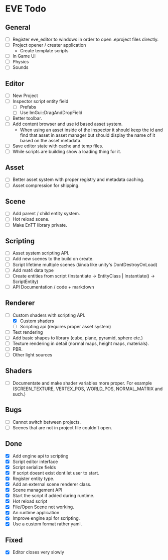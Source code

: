 # EVE Todo

## General
- [ ] Register eve_editor to windows in order to open .eproject files directly. 
- [ ] Project opener / creater application
    - Create template scripts
- [ ] In Game UI
- [ ] Physics
- [ ] Sounds

## Editor
- [ ] New Project
- [ ] Inspector script entity field
  - [ ] Prefabs
  - [ ] Use ImGui::DragAndDropField
- [ ] Better toolbar.
- [ ] Add content browser and use id based asset system.
    - When using an asset inside of the inspector it should keep the id and find that asset in asset manager
    but should display the name of it based on the asset metadata.
- [ ] Save editor state with cache and temp files.
- [ ] While scripts are building show a loading thing for it.

## Asset
- [ ] Better asset system with proper registry and metadata caching.
- [ ] Asset compression for shipping.

## Scene
- [ ] Add parent / child entity system.
- [ ] Hot reload scene.
- [ ] Make EnTT library private.

## Scripting
- [ ] Asset system scripting API.
- [ ] Add new scenes to the build on create. 
- [ ] Script lifetime multiple scenes (kinda like unity's DontDestroyOnLoad)
- [ ] Add mat4 data type
- [ ] Create entities from script (Instantiate<EntityClass> -> EntityClass | Instantiate() -> ScriptEntity)
- [ ] API Documentation / code + markdown

## Renderer
- [ ] Custom shaders with scripting API.
    - [x] Custom shaders
    - [ ] Scripting api (requires proper asset system)
- [ ] Text rendering
- [ ] Add basic shapes to library (cube, plane, pyramid, sphere etc.)
- [ ] Texture rendering in detail (normal maps, height maps, materials).
- [ ] PBR.
- [ ] Other light sources

## Shaders
- [ ] Documentate and make shader variables more proper. For example (SCREEN_TEXTURE, VERTEX_POS, WORLD_POS, NORMAL_MATRIX and such.)

## Bugs
- [ ] Cannot switch between projects.
- [ ] Scenes that are not in project file couldn't open. 

## Done
- [x] Add engine api to scripting
- [x] Script editor interface
- [x] Script serialize fields
- [x] If script doesnt exist dont let user to start.
- [x] Register entity type.
- [x] Add an external scene renderer class.
- [x] Scene management API
- [x] Start the script if added during runtime.
- [x] Hot reload script
- [x] File/Open Scene not working.
- [x] An runtime application
- [x] Improve engine api for scripting.
- [x] Use a custom format rather yaml.

## Fixed
- [x] Editor closes very slowly
